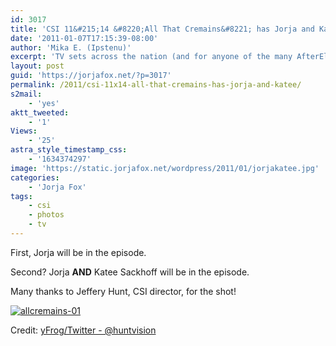 ```yaml
---
id: 3017
title: 'CSI 11&#215;14 &#8220;All That Cremains&#8221; has Jorja and Katee'
date: '2011-01-07T17:15:39-08:00'
author: 'Mika E. (Ipstenu)'
excerpt: 'TV sets across the nation (and for anyone of the many AfterEllen fans who come here) will implode.  Jorja. And. Katee.  Same episode.  Yay!'
layout: post
guid: 'https://jorjafox.net/?p=3017'
permalink: /2011/csi-11x14-all-that-cremains-has-jorja-and-katee/
s2mail:
    - 'yes'
aktt_tweeted:
    - '1'
Views:
    - '25'
astra_style_timestamp_css:
    - '1634374297'
image: 'https://static.jorjafox.net/wordpress/2011/01/jorjakatee.jpg'
categories:
    - 'Jorja Fox'
tags:
    - csi
    - photos
    - tv
---
```


First, Jorja will be in the episode.

Second?  Jorja <strong>AND</strong> Katee Sackhoff will be in the episode.

Many thanks to Jeffery Hunt, CSI director, for the shot!

<a href="https://jorjafox.net/gallery/tv/csi/pub/s11/candid/allcremains-01.jpg"><img class="ZenphotoPress_thumb " alt="allcremains-01" title="allcremains-01" src="https://jorjafox.net/gallery/cache/tv/csi/pub/s11/candid/allcremains-01_200_cw200_ch200_thumb.jpg"  /></a>


Credit: <a href="http://yfrog.com/h8z6yqj">yFrog/Twitter - @huntvision</a>